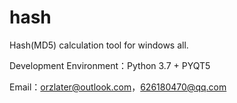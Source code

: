 # hash
Hash(MD5) calculation tool for windows all.

Development Environment：Python 3.7 + PYQT5

Email：orzlater@outlook.com，626180470@qq.com
